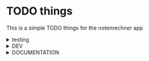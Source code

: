 # TODO things
This is a simple TODO things for the notenrechner app



<details>
<summary>testing</summary>

### /glue


##### /data_core
- init_data_core()
- do_initial_read()
- init_pd_dataframes()


##### /data_formats
- ntr_data_formatter / get_data_format()


##### /data_objcts
- OBJCTS


##### /data_reader
- check_data()
- read_data()
- validate_inpt_13()
- write_data()



</details>



<details>
<summary>DEV</summary>

### frontend
- add config setting to page 6_Einstellungen
- add securizy settings to page 6_Einstellungen (-> configure how much inputs are being checked)
- remove automatic setting rewrite (bind to config settings, -> make merge to deploy possible)



### glue
- finish the function to load data
- finish the function to read data
- add initial read to startup process according to the selected setting


###### data_core
- add functionality for reading (file)
- add functionality for writing (file)
    -> add functions for appending to session_state DATA
    -> add functions for stripping elements from session_state DATA

###### data_reader
- add function to translate PLSQL datatypes to python
- build secure read function (based on format checking from write function)
- remove comment lines from list of naughty strings comparison


## possible design changes:
- make main.py into a init function to init the app
- add check for each file if page is rerun -> rerun using proposed init app
- add check value to session_state

- change session_state settings to be in a dedicated dictionairy

</details>







<details>
<summary>DOCUMENTATION</summary>

### documentation required:

### frontend (USER) -> GERMAN
- Install
- Usage
    -> reveal.js guide



### frontend (technical)
- structure
- flowchart events



### glue
- ALL


</details>